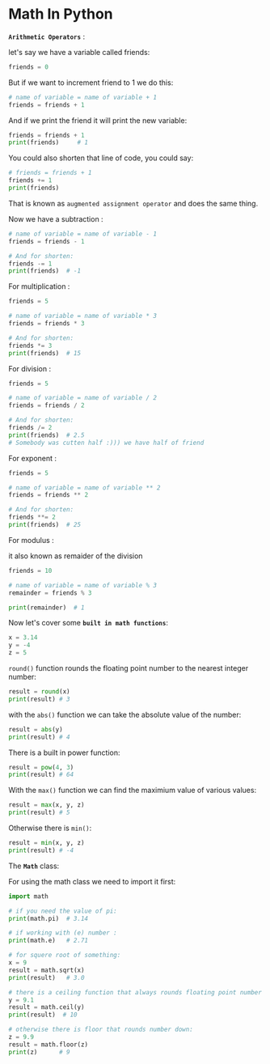 # Math In Python

**`Arithmetic Operators`** :

let's say we have a variable called friends:
```python
friends = 0
```
But if we want to increment friend to 1 we do this:
```python
# name of variable = name of variable + 1
friends = friends + 1
```
And if we print the friend it will print the new variable:

```python
friends = friends + 1
print(friends)     # 1
```
You could also shorten that line of code, you could say:
```python
# friends = friends + 1
friends += 1
print(friends)
```
That is known as `augmented assignment operator` and does the same thing.

Now we have a subtraction :
```python
# name of variable = name of variable - 1
friends = friends - 1

# And for shorten:
friends -= 1
print(friends)  # -1
```

For multiplication :
```python
friends = 5

# name of variable = name of variable * 3
friends = friends * 3

# And for shorten:
friends *= 3
print(friends)  # 15
```

For division :
```python
friends = 5

# name of variable = name of variable / 2
friends = friends / 2

# And for shorten:
friends /= 2
print(friends)  # 2.5
# Somebody was cutten half :))) we have half of friend
```
For exponent :
```python
friends = 5

# name of variable = name of variable ** 2
friends = friends ** 2

# And for shorten:
friends **= 2
print(friends)  # 25
```
For modulus :

it also known as remaider of the division
```python
friends = 10

# name of variable = name of variable % 3
remainder = friends % 3

print(remainder)  # 1
```

Now let's cover some **`built in math functions`**:
```python
x = 3.14
y = -4
z = 5
```
`round()` function rounds the floating point number to the nearest integer number:
```python
result = round(x)
print(result) # 3
```
with the `abs()` function we can take the absolute value of the number:
```python
result = abs(y)
print(result) # 4
```
There is a built in power function:
```python
result = pow(4, 3)
print(result) # 64
```
With the `max()` function we can find the maximium value of various values:
```python
result = max(x, y, z)
print(result) # 5
```
Otherwise there is `min()`:
```python
result = min(x, y, z)
print(result) # -4
```

The **`Math`** class:

For using the math class we need to import it first:
```python
import math

# if you need the value of pi:
print(math.pi)  # 3.14

# if working with (e) number :
print(math.e)   # 2.71

# for squere root of something:
x = 9
result = math.sqrt(x)
print(result)   # 3.0

# there is a ceiling function that always rounds floating point number up:
y = 9.1
result = math.ceil(y)
print(result)  # 10

# otherwise there is floor that rounds number down:
z = 9.9
result = math.floor(z)
print(z)      # 9
```

